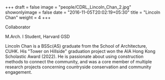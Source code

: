 +++
draft = false
image = "people/CDRL_Lincoln_Chan_2.jpg"
showonlyimage = false
date = "2016-11-05T20:02:19+05:30"
title = "Lincoln Chan"
weight = 4
+++

Collaborator

M.Arch. I Student, Harvard GSD
<!--more-->

Lincoln Chan is a BSSc(AS) graduate from the School of Architecture, CUHK. His "Tower on Hillside" graduation project won the AIA Hong Kong Scholastic Award (2022). He is passionate about using construction methods to connect the community, and was a core member of multiple research projects concerning countryside conservation and community engagement.

